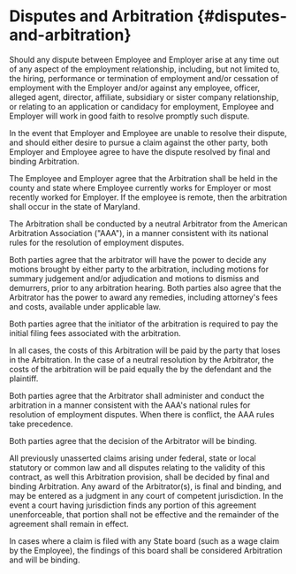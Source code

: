 # Disputes and Arbitration {#disputes-and-arbitration}

Should any dispute between Employee and Employer arise at any time out of any aspect of the employment relationship, including, but not limited to, the hiring, performance or termination of employment and/or cessation of employment with the Employer and/or against any employee, officer, alleged agent, director, affiliate, subsidiary or sister company relationship, or relating to an application or candidacy for employment, Employee and Employer will work in good faith to resolve promptly such dispute.

In the event that Employer and Employee are unable to resolve their dispute, and should either desire to pursue a claim against the other party, both Employer and Employee agree to have the dispute resolved by final and binding Arbitration.

The Employee and Employer agree that the Arbitration shall be held in the county and state where Employee currently works for Employer or most recently worked for Employer. If the employee is remote, then the arbitration shall occur in the state of Maryland.

The Arbitration shall be conducted by a neutral Arbitrator from the American Arbitration Association \("AAA"\), in a manner consistent with its national rules for the resolution of employment disputes.

Both parties agree that the arbitrator will have the power to decide any motions brought by either party to the arbitration, including motions for summary judgement and/or adjudication and motions to dismiss and demurrers, prior to any arbitration hearing. Both parties also agree that the Arbitrator has the power to award any remedies, including attorney's fees and costs, available under applicable law.

Both parties agree that the initiator of the arbitration is required to pay the initial filing fees associated with the arbitration.

In all cases, the costs of this Arbitration will be paid by the party that loses in the Arbitration. In the case of a neutral resolution by the Arbitrator, the costs of the arbitration will be paid equally the by the defendant and the plaintiff.

Both parties agree that the Arbitrator shall administer and conduct the arbitration in a manner consistent with the AAA's national rules for resolution of employment disputes. When there is conflict, the AAA rules take precedence.

Both parties agree that the decision of the Arbitrator will be binding.

All previously unasserted claims arising under federal, state or local statutory or common law and all disputes relating to the validity of this contract, as well this Arbitration provision, shall be decided by final and binding Arbitration. Any award of the Arbitrator\(s\), is final and binding, and may be entered as a judgment in any court of competent jurisdiction. In the event a court having jurisdiction finds any portion of this agreement unenforceable, that portion shall not be effective and the remainder of the agreement shall remain in effect.

In cases where a claim is filed with any State board \(such as a wage claim by the Employee\), the findings of this board shall be considered Arbitration and will be binding.

